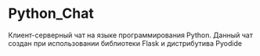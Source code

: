 # Python_Chat

Клиент-серверный чат на языке программирования Python.
Данный чат создан при использовании библиотеки Flask и дистрибутива Pyodide
